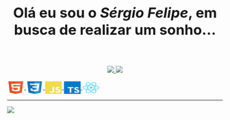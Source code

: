 ### <header><h1 align="center"><strong> Olá eu sou o <em>Sérgio Felipe</em>, em busca de realizar um sonho... </strong></h1></header>

<main>
   <section>
     <artcicle>
       <div align="center">
         <a href="https://github.com/InfoDevEstudent">
         <img height="160em" src="https://github-readme-stats.vercel.app/api?username=InfoDevEstudent&show_icons=true&theme=dracula&include_all_commits=true&count_private=true"/>
         <img height="160em" src="https://github-readme-stats.vercel.app/api/top-langs/?username=InfoDevEstudent&layout=compact&langs_count=7&theme=dracula"/>
       </div>
       <div style="display: inline_block"><br>
         <img align="center" alt="InfoDevEstudent-HTML" height="30" width="40" src="https://raw.githubusercontent.com/devicons/devicon/master/icons/html5/html5-original.svg">
         <img align="center" alt="InfoDevEstudent-CSS" height="30" width="40" src="https://raw.githubusercontent.com/devicons/devicon/master/icons/css3/css3-original.svg">
         <img align="center" alt="InfoDevEstudent-Js" height="30" width="40" src="https://raw.githubusercontent.com/devicons/devicon/master/icons/javascript/javascript-plain.svg">
         <img align="center" alt="InfoDevEstudent-Ts" height="30" width="40" src="https://raw.githubusercontent.com/devicons/devicon/master/icons/typescript/typescript-plain.svg">
         <img align="center" alt="InfoDevEstudent-React" height="30" width="40" src="https://raw.githubusercontent.com/devicons/devicon/master/icons/react/react-original.svg">
          </div>
          <hr>
          <div>
             <a href="https://www.linkedin.com/in/s%C3%A9rgio-f-681565180" target="_blank"><img src="https://img.shields.io/badge/-LinkedIn-%230077B5?style=for-the-badge&logo=linkedin&logoColor=white" target="_blank"></a>
          </div>
